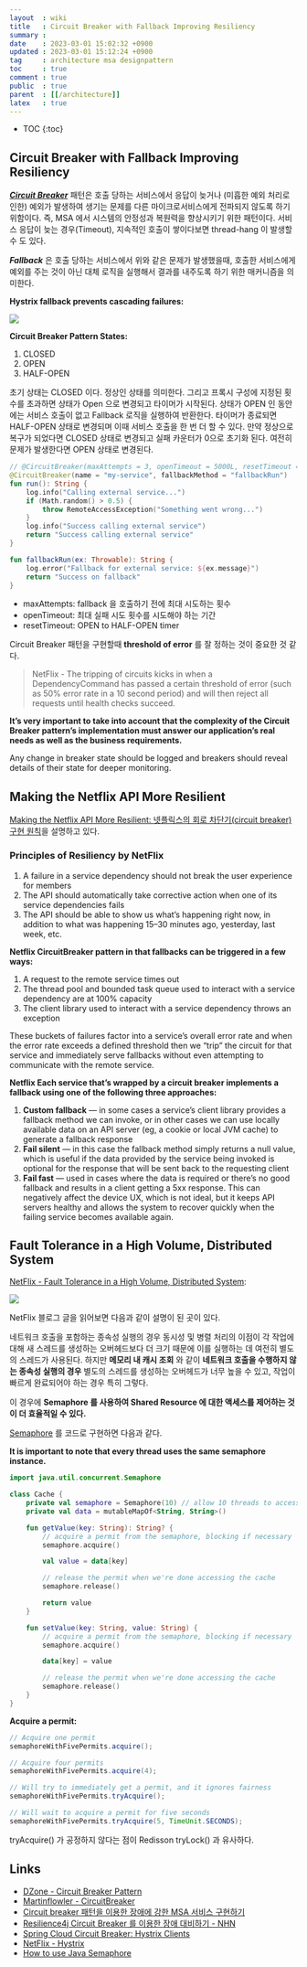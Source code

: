 ```yaml
---
layout  : wiki
title   : Circuit Breaker with Fallback Improving Resiliency
summary : 
date    : 2023-03-01 15:02:32 +0900
updated : 2023-03-01 15:12:24 +0900
tag     : architecture msa designpattern
toc     : true
comment : true
public  : true
parent  : [[/architecture]]
latex   : true
---
```

* TOC
{:toc}

## Circuit Breaker with Fallback Improving Resiliency

___[Circuit Breaker](https://en.wikipedia.org/wiki/Circuit_breaker_design_pattern)___ 패턴은 호출 당하는 서비스에서 응답이 늦거나 (미흡한 예외 처리로 인한) 예외가 발생하여 생기는 문제를 다른 마이크로서비스에게 전파되지 않도록 하기 위함이다. 즉, MSA 에서 시스템의 안정성과 복원력을 향상시키기 위한 패턴이다.
서비스 응답이 늦는 경우(Timeout), 지속적인 호출이 쌓이다보면 thread-hang 이 발생할 수 도 있다.

___Fallback___ 은 호출 당하는 서비스에서 위와 같은 문제가 발생했을때, 호출한 서비스에게 예외를 주는 것이 아닌 대체 로직을 실행해서 결과를 내주도록 하기 위한 매커니즘을 의미한다.

__Hystrix fallback prevents cascading failures:__

![](/resource/wiki/architecture-circuit-breaker/fallback.png)

__Circuit Breaker Pattern States:__
1. CLOSED
2. OPEN
3. HALF-OPEN

초기 상태는 CLOSED 이다. 정상인 상태를 의미한다. 그리고 프록시 구성에 지정된 횟수를 초과하면 상태가 Open 으로 변경되고 타이머가 시작된다. 상태가 OPEN 인 동안에는 서비스 호출이 없고 Fallback 로직을 실행하여 반환한다. 타이머가 종료되면 HALF-OPEN 상태로 변경되며 이때 서비스 호출을 한 번 더 할 수 있다. 만약 정상으로 복구가 되었다면 CLOSED 상태로 변경되고 실패 카운터가 0으로 초기화 된다. 여전히 문제가 발생한다면 OPEN 상태로 변경된다.

```kotlin
// @CircuitBreaker(maxAttempts = 3, openTimeout = 5000L, resetTimeout = 20000L)
@CircuitBreaker(name = "my-service", fallbackMethod = "fallbackRun")
fun run(): String {
    log.info("Calling external service...")
    if (Math.random() > 0.5) {
        throw RemoteAccessException("Something went wrong...")
    }
    log.info("Success calling external service")
    return "Success calling external service"
}

fun fallbackRun(ex: Throwable): String {
    log.error("Fallback for external service: ${ex.message}")
    return "Success on fallback"
}
```

- maxAttempts: fallback 을 호출하기 전에 최대 시도하는 횟수
- openTimeout: 최대 실패 시도 횟수를 시도해야 하는 기간
- resetTimeout: OPEN to HALF-OPEN timer

Circuit Breaker 패턴을 구현할때 __threshold of error__ 를 잘 정하는 것이 중요한 것 같다.

> NetFlix - The tripping of circuits kicks in when a DependencyCommand has passed a certain threshold of error (such as 50% error rate in a 10 second period) and will then reject all requests until health checks succeed.

__It’s very important to take into account that the complexity of the Circuit Breaker pattern’s implementation must answer our application’s real needs as well as the business requirements.__

Any change in breaker state should be logged and breakers should reveal details of their state for deeper monitoring.

## Making the Netflix API More Resilient

[Making the Netflix API More Resilient: 넷플릭스의 회로 차단기(circuit breaker) 구현 원칙](https://netflixtechblog.com/making-the-netflix-api-more-resilient-a8ec62159c2d)을 설명하고 있다.

### Principles of Resiliency by NetFlix

1. A failure in a service dependency should not break the user experience for members
2. The API should automatically take corrective action when one of its service dependencies fails
3. The API should be able to show us what’s happening right now, in addition to what was happening 15–30 minutes ago, yesterday, last week, etc.

__Netflix CircuitBreaker pattern in that fallbacks can be triggered in a few ways:__
1. A request to the remote service times out
2. The thread pool and bounded task queue used to interact with a service dependency are at 100% capacity
3. The client library used to interact with a service dependency throws an exception

These buckets of failures factor into a service’s overall error rate and when the error rate exceeds a defined threshold then we “trip” the circuit for that service and immediately serve fallbacks without even attempting to communicate with the remote service.

__Netflix Each service that’s wrapped by a circuit breaker implements a fallback using one of the following three approaches:__
1. __Custom fallback__ — in some cases a service’s client library provides a fallback method we can invoke, or in other cases we can use locally available data on an API server (eg, a cookie or local JVM cache) to generate a fallback response
2. __Fail silent__ — in this case the fallback method simply returns a null value, which is useful if the data provided by the service being invoked is optional for the response that will be sent back to the requesting client
3. __Fail fast__ — used in cases where the data is required or there’s no good fallback and results in a client getting a 5xx response. This can negatively affect the device UX, which is not ideal, but it keeps API servers healthy and allows the system to recover quickly when the failing service becomes available again.

## Fault Tolerance in a High Volume, Distributed System

[NetFlix - Fault Tolerance in a High Volume, Distributed System](https://netflixtechblog.com/fault-tolerance-in-a-high-volume-distributed-system-91ab4faae74a):

![](/resource/wiki/architecture-circuit-breaker/netflix.png)

NetFlix 블로그 글을 읽어보면 다음과 같이 설명이 된 곳이 있다.

네트워크 호출을 포함하는 종속성 실행의 경우 동시성 및 병렬 처리의 이점이 각 작업에 대해 새 스레드를 생성하는 오버헤드보다 더 크기 때문에 이를 실행하는 데 여전히 별도의 스레드가 사용된다. 하지만 __메모리 내 캐시 조회__ 와 같이 __네트워크 호출을 수행하지 않는 종속성 실행의 경우__ 별도의 스레드를 생성하는 오버헤드가 너무 높을 수 있고, 작업이 빠르게 완료되어야 하는 경우 특히 그렇다.

이 경우에 __Semaphore 를 사용하여 Shared Resource 에 대한 액세스를 제어하는 것이 더 효율적일 수 있다.__

[Semaphore](https://docs.oracle.com/javase/7/docs/api/java/util/concurrent/Semaphore.html) 를 코드로 구현하면 다음과 같다.

__It is important to note that every thread uses the same semaphore instance.__

```kotlin
import java.util.concurrent.Semaphore

class Cache {
    private val semaphore = Semaphore(10) // allow 10 threads to access the cache at a time
    private val data = mutableMapOf<String, String>()

    fun getValue(key: String): String? {
        // acquire a permit from the semaphore, blocking if necessary
        semaphore.acquire()

        val value = data[key]

        // release the permit when we're done accessing the cache
        semaphore.release()

        return value
    }

    fun setValue(key: String, value: String) {
        // acquire a permit from the semaphore, blocking if necessary
        semaphore.acquire()

        data[key] = value

        // release the permit when we're done accessing the cache
        semaphore.release()
    }
}
```

__Acquire a permit:__

```java
// Acquire one permit
semaphoreWithFivePermits.acquire();

// Acquire four permits
semaphoreWithFivePermits.acquire(4);

// Will try to immediately get a permit, and it ignores fairness
semaphoreWithFivePermits.tryAcquire();

// Will wait to acquire a permit for five seconds
semaphoreWithFivePermits.tryAcquire(5, TimeUnit.SECONDS);
```

tryAcquire() 가 공정하지 않다는 점이 Redisson tryLock() 과 유사하다.

## Links

- [DZone - Circuit Breaker Pattern](https://dzone.com/articles/the-circuit-breaker-pattern-1)
- [Martinflowler - CircuitBreaker](https://martinfowler.com/bliki/CircuitBreaker.html)
- [Circuit breaker 패턴을 이용한 장애에 강한 MSA 서비스 구현하기](https://bcho.tistory.com/1250)
- [Resilience4j Circuit Breaker 를 이용한 장애 대비하기 - NHN](https://meetup.nhncloud.com/posts/385)
- [Spring Cloud Circuit Breaker: Hystrix Clients](https://cloud.spring.io/spring-cloud-netflix/multi/multi__circuit_breaker_hystrix_clients.html)
- [NetFlix - Hystrix](https://github.com/Netflix/Hystrix/)
- [How to use Java Semaphore](https://www.davidvlijmincx.com/posts/how-to-use-java-semaphore/)